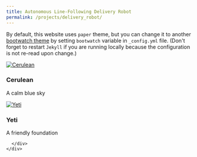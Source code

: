 ```yaml
---
title: Autonomous Line-Following Delivery Robot
permalink: /projects/delivery_robot/
---
```


By default, this website uses `paper` theme, but you can change it to another [bootwatch theme](https://bootswatch.com/3/) by setting
`bootwatch` variable in `_config.yml` file.
(Don't forget to restart `Jekyll` if you are running locally because the configuration is not re-read upon change.)

<div class="row">

  <div class="col-lg-4 col-sm-6">
    <div class="thumbnail">
      <div class="image">
        <a href="#cerulean/"><img src="https://bootswatch.com/3/cerulean/thumbnail.png" class="img-responsive" alt="Cerulean"></a>
      </div>
      <div class="caption">
        <h3>Cerulean</h3>
        <p>A calm blue sky</p>
      </div>
    </div>
  </div>

  <div class="col-lg-4 col-sm-6">
    <div class="thumbnail">
      <div class="image">
        <a href="#yeti/"><img class="img-responsive" src="https://bootswatch.com/3/yeti/thumbnail.png" alt="Yeti"></a>
      </div>
      <div class="caption">
        <h3>Yeti</h3>
        <p>A friendly foundation</p>

      </div>
    </div>

  </div>

</div>
